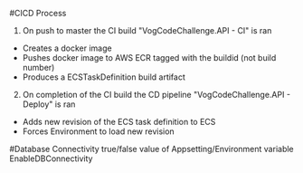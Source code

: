 #CICD Process

1. On push to master the CI build "VogCodeChallenge.API - CI" is ran
  * Creates a docker image
  * Pushes docker image to AWS ECR tagged with the buildid (not build number)
  * Produces a ECSTaskDefinition build artifact
2. On completion of the CI build the CD pipeline "VogCodeChallenge.API - Deploy" is ran
  * Adds new revision of the ECS task definition to ECS
  * Forces Environment to load new revision  

 #Database Connectivity
 true/false value of Appsetting/Environment variable EnableDBConnectivity 

